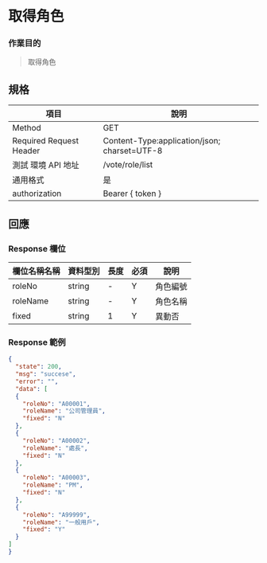# 取得角色

### 作業目的

> 取得角色

## 規格

| 項目                    | 說明                                         |
| ----------------------- | -------------------------------------------- |
| Method                  | GET                                          |
| Required Request Header | Content-Type:application/json; charset=UTF-8 |
| 測試 環境 API 地址      | /vote/role/list                              |
| 通用格式                | 是                                           |
| authorization           | Bearer { token }                             |

## 回應

### Response 欄位

| 欄位名稱名稱 | 資料型別 | 長度 | 必須 | 說明     |
| ------------ | -------- | ---- | ---- | -------- |
| roleNo       | string   | -    | Y    | 角色編號 |
| roleName     | string   | -    | Y    | 角色名稱 |
| fixed        | string   | 1    | Y    | 異動否   |

### Response 範例

```json
{
  "state": 200,
  "msg": "succese",
  "error": "",
  "data": [
  {
    "roleNo": "A00001",
    "roleName": "公司管理員",
    "fixed": "N"
  },
  {
    "roleNo": "A00002",
    "roleName": "處長",
    "fixed": "N"
  },
  {
    "roleNo": "A00003",
    "roleName": "PM",
    "fixed": "N"
  },
  {
    "roleNo": "A99999",
    "roleName": "一般用戶",
    "fixed": "Y"
  }
]
}
```
